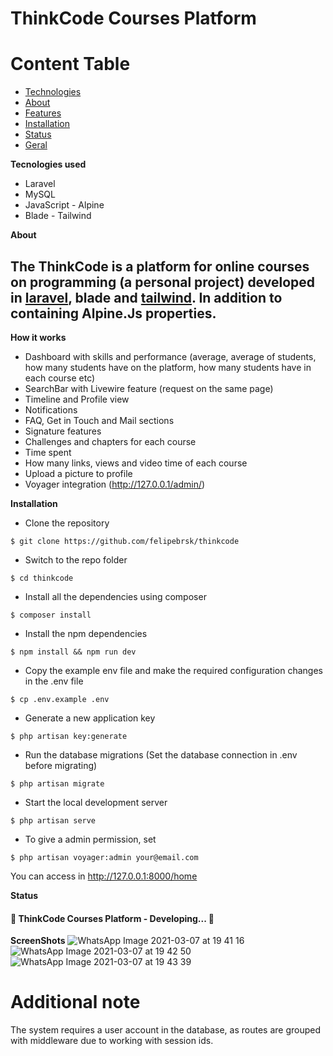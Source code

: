 # ThinkCode Courses Platform
 

Content Table
=================
<!--ts-->
   * [Technologies](#tecnologias)
   * [About](#Sobre)
   * [Features](#features)
   * [Installation](#instalacao)
   * [Status](#status)
   * [Geral](#visao)
<!--te-->

<a name="tecnologias">**Tecnologies used**</a>
- Laravel 
- MySQL
- JavaScript - Alpine
- Blade - Tailwind

<a name="Sobre">**About**</a>
## The ThinkCode is a platform for online courses on programming (a personal project) developed in <a href="https://laravel.com/docs/8.x/">laravel</a>, blade and <a href="https://tailwindcss.com/docs">tailwind</a>. In addition to containing Alpine.Js properties.

<a name="features">**How it works**</a><br>
- Dashboard with skills and performance (average, average of students, how many students have on the platform, how many students have in each course etc)
- SearchBar with Livewire feature (request on the same page)
- Timeline and Profile view
- Notifications
- FAQ, Get in Touch and Mail sections
- Signature features
- Challenges and chapters for each course
- Time spent
- How many links, views and video time of each course
- Upload a picture to profile
- Voyager integration (http://127.0.0.1/admin/)


<a name="instalacao">**Installation**</a><br>
- Clone the repository<br>
```
$ git clone https://github.com/felipebrsk/thinkcode
```
- Switch to the repo folder<br>
```
$ cd thinkcode
```
- Install all the dependencies using composer<br>
```
$ composer install
```
- Install the npm dependencies<br>
```
$ npm install && npm run dev
```
- Copy the example env file and make the required configuration changes in the .env file<br>
```
$ cp .env.example .env
```
- Generate a new application key<br>
```
$ php artisan key:generate
```
- Run the database migrations (Set the database connection in .env before migrating)<br>
```
$ php artisan migrate
```
- Start the local development server<br>
```
$ php artisan serve
```
- To give a admin permission, set<br>
```
$ php artisan voyager:admin your@email.com
```
You can access in http://127.0.0.1:8000/home
<br>

<a name="status">**Status**</a>
<h4 align="left"> 
	🚧  ThinkCode Courses Platform - Developing...  🚧
</h4>

<a name="visao">**ScreenShots**</a>
![WhatsApp Image 2021-03-07 at 19 41 16](https://user-images.githubusercontent.com/75860661/110257636-89889000-7f7d-11eb-9330-a284e6db81ab.jpeg)
![WhatsApp Image 2021-03-07 at 19 42 50](https://user-images.githubusercontent.com/75860661/110257669-b2108a00-7f7d-11eb-9864-0b4b27e6539c.jpeg)
![WhatsApp Image 2021-03-07 at 19 43 39](https://user-images.githubusercontent.com/75860661/110257673-b76dd480-7f7d-11eb-92d5-e4106b9251c7.jpeg)

# Additional note
The system requires a user account in the database, as routes are grouped with middleware due to working with session ids.
